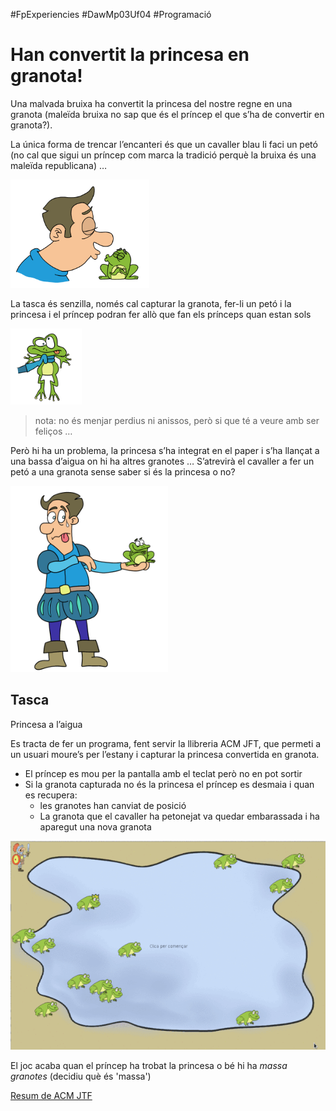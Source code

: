 #FpExperiencies #DawMp03Uf04 #Programació

Han convertit la princesa en granota!
=======================================
Una malvada bruixa ha convertit la princesa del nostre regne en una granota (maleïda bruixa no sap que és el príncep el que s’ha de convertir en granota?). 

La única forma de trencar l’encanteri és que un cavaller blau li faci un petó (no cal que sigui un príncep com marca la tradició perquè la bruixa és una maleïda republicana) …

![granoteta](imatges/peto.png)

La tasca és senzilla, només cal capturar la granota, fer-li un petó i la princesa i el príncep podran fer allò que fan els prínceps quan estan sols 

![granota atrapada](imatges/atrapa.png)

> nota: no és menjar perdius ni anissos, però si que té a veure amb ser feliços … 

Però hi ha un problema, la princesa s’ha integrat en el paper i s’ha llançat a una bassa d’aigua on hi ha altres granotes … S’atrevirà el cavaller a fer un petó a una granota sense saber si és la princesa o no?

![cavaller valent](imatges/cavaller.png)

Tasca
--------
Princesa a l’aigua

Es tracta de fer un programa, fent servir la llibreria ACM JFT, que permeti a un usuari  moure’s per l’estany i capturar la princesa convertida en granota.

* El príncep es mou per la pantalla amb el teclat però no en pot sortir
* Si la granota capturada no és la princesa el príncep es desmaia i quan es recupera: 
    * les granotes han canviat de posició 
    * La granota que el cavaller ha petonejat va quedar embarassada i ha aparegut una nova granota

![pantalla](imatges/petonets.gif)

El joc acaba quan el príncep ha trobat la princesa o bé hi ha *massa granotes* (decidiu què és 'massa')

[Resum de ACM JTF](http://projectes.cendrassos.net/acm/)
